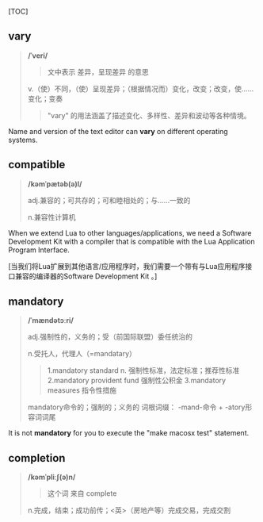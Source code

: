 [TOC]

## vary

> **/ˈveri/**
>
> > 文中表示 差异，呈现差异 的意思
>
> v.（使）不同，（使）呈现差异；（根据情况而）变化，改变；改变，使……变化；变奏
>
> > "vary" 的用法涵盖了描述变化、多样性、差异和波动等各种情境。

Name and version of the text editor can **vary** on different operating systems.

## compatible

> **/kəmˈpætəb(ə)l/**
>
> adj.兼容的；可共存的；可和睦相处的；与……一致的
>
> n.兼容性计算机

When we extend Lua to other languages/applications, we need a Software Development Kit with a compiler that is compatible with the Lua Application Program Interface.

[当我们将Lua扩展到其他语言/应用程序时，我们需要一个带有与Lua应用程序接口兼容的编译器的Software Development Kit 。]

## mandatory

> **/ˈmændətɔːri/**
>
> adj.强制性的，义务的；受（前国际联盟）委任统治的
>
> n.受托人，代理人（=mandatary）
>
> > 1.mandatory standard n. 强制性标准，法定标准；推荐性标准
> > 2.mandatory provident fund 强制性公积金
> > 3.mandatory measures 指令性措施
>
> mandatory命令的；强制的；义务的
> 词根词缀： -mand-命令 + -atory形容词词尾

It is not **mandatory** for you to execute the "make macosx test" statement.

## completion

> **/kəmˈpliːʃ(ə)n/**
>
> > 这个词 来自 complete
>
> n.完成，结束；成功前传；<英>（房地产等）完成交易，完成交割